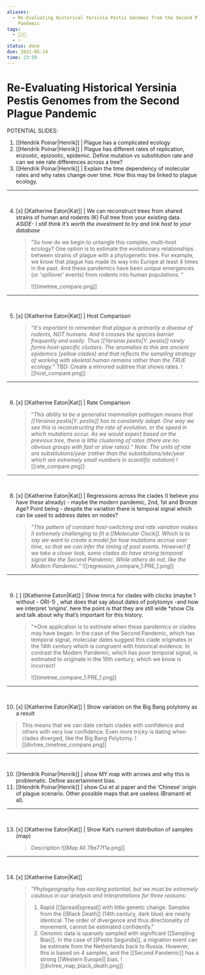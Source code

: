 ```yaml
---
aliases:
  - Re-Evaluating Historical Yersinia Pestis Genomes from the Second Plague
    Pandemic
tags:
  - 📝/🌱
  - ✨
status: done
due: 2021-05-14
time: 23:59
---
```


# Re-Evaluating Historical Yersinia Pestis Genomes from the Second Plague Pandemic

POTENTIAL SLIDES:

1. [[Hendrik Poinar\|Henrik]] | Plague has a complicated ecology
2. [[Hendrik Poinar\|Henrik]] |  Plague has different rates of replication, enzootic, epizootic, epidemic. Define mutation vs substitution rate and can we see rate differences across a tree?
3. [[Hendrik Poinar\|Henrik]] | Explain the time dependency of molecular rates and why rates change over time. How this may be linked to plague ecology.

---
<div style="page-break-after: always; visibility: hidden">\pagebreak</div>

4. [x] [[Katherine Eaton\|Kat]] | We can reconstruct trees from shared strains of human and rodents (K) Full tree from your existing data. *ASIDE- I still think it’s worth the investment to try and link host to your database*
	> "So how do we begin to untangle this complex, multi-host ecology? One option is to estimate the evolutionary relationships between strains of plague with a phylogenetic tree. For example, we know that plague has made its way into Europe at least 4 times in the past. And these pandemics have been *unique* emergences (or 'spillover' events) from rodents into human populations. "
	>
	> ![[timetree_compare.png]]

---
<div style="page-break-after: always; visibility: hidden">\pagebreak</div>

5. [x] [[Katherine Eaton\|Kat]] | Host Comparison
	> "*It's important to remember that plague is primarily a disease of rodents, NOT humans. And it crosses the species barrier frequently and easily. Thus [[Yersinia pestis|Y. pestis]] rarely forms host-specific clusters. The anomalies to this are ancient epidemics (yellow clades) and that reflects the sampling strategy of working with skeletal human remains rather than the TRUE ecology.*"
	> TBD: Create a mirrored subtree that shows rates.
	> ![[host_compare.png]]

---
<div style="page-break-after: always; visibility: hidden">\pagebreak</div>

6.  [x] [[Katherine Eaton\|Kat]] | Rate Comparison
	> "*This ability to be a generalist mammalian pathogen means that [[Yersinia pestis|Y. pestis]] has to constantly adapt. One way we see this is reconstructing the rate of evolution, or the speed in which mutations occur. As we would expect based on the previous tree, there is little clustering of rates (there are no obvious groups with fast or slow rates).*"
	> *Note: The units of rate are substitutions/year (rather than the substitutions/site/year which are extremely small numbers in scientific notation)*
	> ![[rate_compare.png]]

---
<div style="page-break-after: always; visibility: hidden">\pagebreak</div>

8. [x] [[Katherine Eaton\|Kat]] | Regressions across the clades (I believe you have these already) - maybe the modern pandemic, 2nd, 1st and Bronze Age? Point being - despite the variation there is temporal signal which can be used to address dates on nodes? 
	> *"This pattern of constant host-switching and rate variation makes it extremely challenging to fit a [[Molecular Clock]]. Which is to say we want to create a model for how mutations accrue over time, so that we can infer the timing of past events. However! If we take a closer look, some clades do have strong temporal signal like the Second Pandemic. While others do not, like the Modern Pandemic."*
	> ![[regression_compare_1.PRE_1.png]]

---
<div style="page-break-after: always; visibility: hidden">\pagebreak</div>

9. [ ] [[Katherine Eaton\|Kat]] | Show tmrca  for clades with clocks (maybe 1 without - ORI-1) , what does that say about dates of polytomys -and how we interpret ‘origins’. here the point is that they are still wide *show CIs and talk about why that’s important for this history.
	> "*One application is to estimate when these pandemics or clades may have began. In the case of the Second Pandemic, which has temporal signal, molecular dates suggest this clade originates in the 14th century which is congruent with historical evidence. In contrast the Modern Pandemic, which has poor temporal signal, is estimated to originate in the 16th century, which we know is incorrect!
	> 
	> ![[timetree_compare_1.PRE_1.png]]

---
<div style="page-break-after: always; visibility: hidden">\pagebreak</div>

10. [x] [[Katherine Eaton\|Kat]] | Show variation on the Big Bang polytomy as a result
> This means that we can date certain clades with confidence and others with very low confidence. Even more tricky is dating when clades diverged, like the Big Bang Polytomy.
> ![[divtree_timetree_compare.png]]

---
<div style="page-break-after: always; visibility: hidden">\pagebreak</div>

10. [[Hendrik Poinar\|Henrik]] | show MY map with arrows and why this is problematic. Define ascertainment bias.
11. [[Hendrik Poinar\|Henrik]] | show Cui et al paper and the ‘Chinese’ origin of plague scenario. Other possible maps that are useless (Bramanti et al).

---
<div style="page-break-after: always; visibility: hidden">\pagebreak</div>

13. [x] [[Katherine Eaton\|Kat]] | Show Kat’s current distribution of samples (map)
	> Description
	> ![[Map All 78e77f1a.png]]

---
<div style="page-break-after: always; visibility: hidden">\pagebreak</div>

14. [x] [[Katherine Eaton\|Kat]]
	> "*Phylogeography has exciting potential, but we must be extremely cautious in our analysis and interpretations for three reasons:*
	> 1. Rapid [[Spread|spread]] with little genetic change. Samples from the [[Black Death]] (14th century, dark blue) are nearly identical. The order of divergence and thus directionality of movement, cannot be estimated confidently."
	> 2. Genomic data is sparsely sampled with significant [[Sampling Bias]]. In the case of [[Pestis Segunda]], a migration event can be estimate from the Netherlands back to Russia. However, this is based on 4 samples, and the [[Second Pandemic]] has a strong [[Western Europe]] bias.
	> ![[divtree_map_black_death.png]]